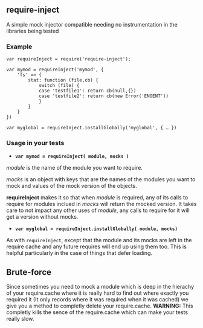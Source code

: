 require-inject
--------------

A simple mock injector compatible needing no instrumentation in the libraries being tested

### Example

    var requireInject = require('require-inject');

    var mymod = requireInject('mymod', {
        'fs' => {
            stat: function (file,cb) {
                switch (file) {
                case 'testfile1': return cb(null,{})
                case 'testfile2': return cb(new Error('ENOENT'))
                }
            }
        }
    })

    var myglobal = requireInject.installGlobally('myglobal', { … })
    
### Usage in your tests

* **`var mymod = requireInject( module, mocks )`**

*module* is the name of the module you want to require.

*mocks* is an object with keys that are the names of the modules you want
to mock and values of the mock version of the objects.

**requireInject** makes it so that when *module* is required, any of its
calls to require for modules inclued in *mocks* will return the mocked
version.  It takes care to not impact any other uses of *module*, any
calls to require for it will get a version without mocks.

* **`var myglobal = requireInject.installGlobally( module, mocks)`**

As with `requireInject`, except that the module and its mocks are left in
the require cache and any future requires will end up using them too. This is
helpful particularly in the case of things that defer loading.


## Brute-force

Since sometimes you need to mock a module which is deep in the hierachy of your require.cache where it is really hard to find out where exactly you required it (It only records where it was required when it was cached) we give you a method to completly delete your require.cache.
__WARNING:__ This completly kills the sence of the require.cache which can make your tests really slow.